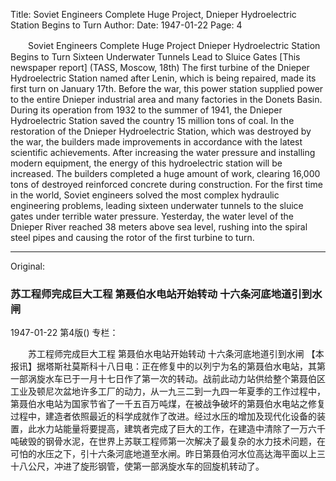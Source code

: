 Title: Soviet Engineers Complete Huge Project, Dnieper Hydroelectric Station Begins to Turn
Author:
Date: 1947-01-22
Page: 4

　　Soviet Engineers Complete Huge Project
    Dnieper Hydroelectric Station Begins to Turn
    Sixteen Underwater Tunnels Lead to Sluice Gates
    [This newspaper report] (TASS, Moscow, 18th) The first turbine of the Dnieper Hydroelectric Station named after Lenin, which is being repaired, made its first turn on January 17th. Before the war, this power station supplied power to the entire Dnieper industrial area and many factories in the Donets Basin. During its operation from 1932 to the summer of 1941, the Dnieper Hydroelectric Station saved the country 15 million tons of coal. In the restoration of the Dnieper Hydroelectric Station, which was destroyed by the war, the builders made improvements in accordance with the latest scientific achievements. After increasing the water pressure and installing modern equipment, the energy of this hydroelectric station will be increased. The builders completed a huge amount of work, clearing 16,000 tons of destroyed reinforced concrete during construction. For the first time in the world, Soviet engineers solved the most complex hydraulic engineering problems, leading sixteen underwater tunnels to the sluice gates under terrible water pressure. Yesterday, the water level of the Dnieper River reached 38 meters above sea level, rushing into the spiral steel pipes and causing the rotor of the first turbine to turn.



<hr /> 

Original: 


### 苏工程师完成巨大工程  第聂伯水电站开始转动  十六条河底地道引到水闸

1947-01-22
第4版()
专栏：

　　苏工程师完成巨大工程
    第聂伯水电站开始转动
    十六条河底地道引到水闸
    【本报讯】据塔斯社莫斯科十八日电：正在修复中的以列宁为名的第聂伯水电站，其第一部涡旋水车已于一月十七日作了第一次的转动。战前此动力站供给整个第聂伯区工业及顿尼次盆地许多工厂的动力，从一九三二到一九四一年夏季的工作过程中，第聂伯水电站为国家节省了一千五百万吨煤，在被战争破坏的第聂伯水电站之修复过程中，建造者依照最近的科学成就作了改进。经过水压的增加及现代化设备的装置，此水力站能量将要提高，建筑者完成了巨大的工作，在建造中清除了一万六千吨破毁的钢骨水泥，在世界上苏联工程师第一次解决了最复杂的水力技术问题，在可怕的水压之下，引十六条河底地道至水闸。昨日第聂伯河水位高达海平面以上三十八公尺，冲进了旋形钢管，使第一部涡旋水车的回旋机转动了。
